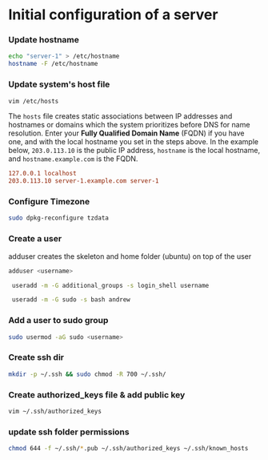 # Initial configuration of a server

### Update hostname

```sh
echo "server-1" > /etc/hostname
hostname -F /etc/hostname
```

### Update system's host file

```sh
vim /etc/hosts
```

The `hosts` file creates static  associations between IP addresses and hostnames or domains which the  system prioritizes before DNS for name resolution. Enter your **Fully Qualified Domain Name** (FQDN) if you have one, and with the local hostname you set in the steps above. In the example below, `203.0.113.10` is the public IP address, `hostname` is the local hostname, and `hostname.example.com` is the FQDN.

```conf
127.0.0.1 localhost
203.0.113.10 server-1.example.com server-1
```

### Configure Timezone

```sh
sudo dpkg-reconfigure tzdata
```

### Create a user 

adduser creates the skeleton and home folder (ubuntu) on top of the user 
```sh
adduser <username>
```

```sh
 useradd -m -G additional_groups -s login_shell username

 useradd -m -G sudo -s bash andrew
```

### Add a user to sudo group

```sh
sudo usermod -aG sudo <username>
```

### Create ssh dir

```sh
mkdir -p ~/.ssh && sudo chmod -R 700 ~/.ssh/
```

### Create authorized_keys file & add public key

```sh
vim ~/.ssh/authorized_keys
```

### update ssh folder permissions

```sh
chmod 644 -f ~/.ssh/*.pub ~/.ssh/authorized_keys ~/.ssh/known_hosts
```


